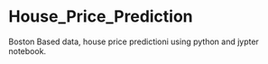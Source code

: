 # House_Price_Prediction
Boston Based data, house price predictioni using python and jypter notebook. 
